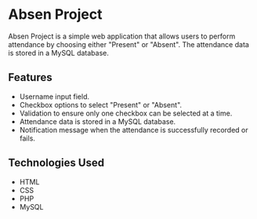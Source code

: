 # Absen Project

Absen Project is a simple web application that allows users to perform attendance by choosing either "Present" or "Absent". The attendance data is stored in a MySQL database.

## Features
- Username input field.
- Checkbox options to select "Present" or "Absent".
- Validation to ensure only one checkbox can be selected at a time.
- Attendance data is stored in a MySQL database.
- Notification message when the attendance is successfully recorded or fails.

## Technologies Used
- HTML
- CSS
- PHP
- MySQL
